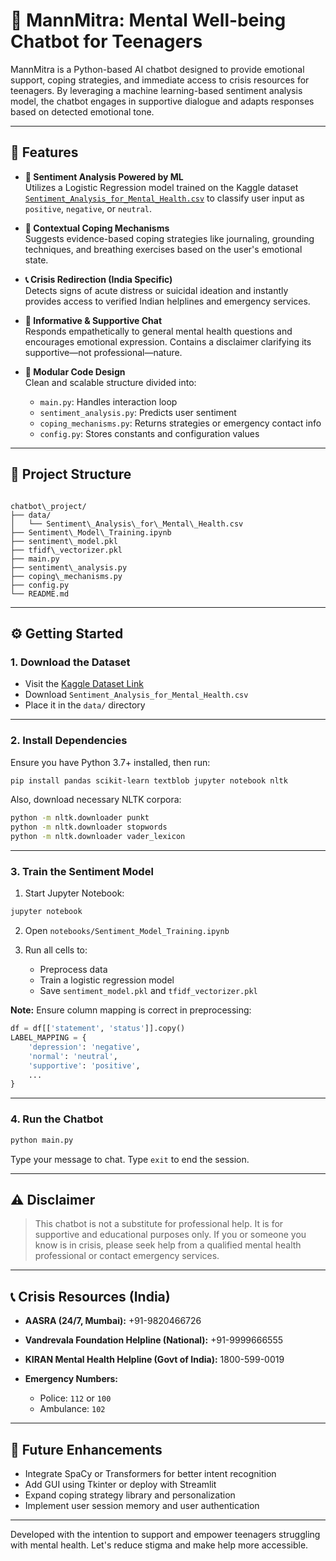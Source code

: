 # 🧠 MannMitra: Mental Well-being Chatbot for Teenagers

MannMitra is a Python-based AI chatbot designed to provide emotional support, coping strategies, and immediate access to crisis resources for teenagers. By leveraging a machine learning-based sentiment analysis model, the chatbot engages in supportive dialogue and adapts responses based on detected emotional tone.

---

## 🚀 Features

- **🎯 Sentiment Analysis Powered by ML**  
  Utilizes a Logistic Regression model trained on the Kaggle dataset [`Sentiment_Analysis_for_Mental_Health.csv`](https://www.kaggle.com/datasets/suchintikasarkar/sentiment-analysis-for-mental-health) to classify user input as `positive`, `negative`, or `neutral`.

- **🧘 Contextual Coping Mechanisms**  
  Suggests evidence-based coping strategies like journaling, grounding techniques, and breathing exercises based on the user's emotional state.

- **📞 Crisis Redirection (India Specific)**  
  Detects signs of acute distress or suicidal ideation and instantly provides access to verified Indian helplines and emergency services.

- **💬 Informative & Supportive Chat**  
  Responds empathetically to general mental health questions and encourages emotional expression. Contains a disclaimer clarifying its supportive—not professional—nature.

- **🧩 Modular Code Design**  
  Clean and scalable structure divided into:
  - `main.py`: Handles interaction loop
  - `sentiment_analysis.py`: Predicts user sentiment
  - `coping_mechanisms.py`: Returns strategies or emergency contact info
  - `config.py`: Stores constants and configuration values

---

## 📁 Project Structure

```

chatbot\_project/
├── data/
│   └── Sentiment\_Analysis\_for\_Mental\_Health.csv
├── Sentiment\_Model\_Training.ipynb 
├── sentiment\_model.pkl
├── tfidf\_vectorizer.pkl
├── main.py
├── sentiment\_analysis.py
├── coping\_mechanisms.py
├── config.py
└── README.md

````

---

## ⚙️ Getting Started

### 1. Download the Dataset

- Visit the [Kaggle Dataset Link](https://www.kaggle.com/datasets/suchintikasarkar/sentiment-analysis-for-mental-health)
- Download `Sentiment_Analysis_for_Mental_Health.csv`
- Place it in the `data/` directory

---

### 2. Install Dependencies

Ensure you have Python 3.7+ installed, then run:

```bash
pip install pandas scikit-learn textblob jupyter notebook nltk
````

Also, download necessary NLTK corpora:

```bash
python -m nltk.downloader punkt
python -m nltk.downloader stopwords
python -m nltk.downloader vader_lexicon
```

---

### 3. Train the Sentiment Model

1. Start Jupyter Notebook:

```bash
jupyter notebook
```

2. Open `notebooks/Sentiment_Model_Training.ipynb`
3. Run all cells to:

   * Preprocess data
   * Train a logistic regression model
   * Save `sentiment_model.pkl` and `tfidf_vectorizer.pkl`

**Note:** Ensure column mapping is correct in preprocessing:

```python
df = df[['statement', 'status']].copy()
LABEL_MAPPING = {
    'depression': 'negative',
    'normal': 'neutral',
    'supportive': 'positive',
    ...
}
```

---

### 4. Run the Chatbot

```bash
python main.py
```

Type your message to chat. Type `exit` to end the session.

---

## ⚠️ Disclaimer

> This chatbot is not a substitute for professional help. It is for supportive and educational purposes only. If you or someone you know is in crisis, please seek help from a qualified mental health professional or contact emergency services.

---

## 📞 Crisis Resources (India)

* **AASRA (24/7, Mumbai):** +91-9820466726
* **Vandrevala Foundation Helpline (National):** +91-9999666555
* **KIRAN Mental Health Helpline (Govt of India):** 1800-599-0019
* **Emergency Numbers:**

  * Police: `112` or `100`
  * Ambulance: `102`

---

## 🌱 Future Enhancements

* Integrate SpaCy or Transformers for better intent recognition
* Add GUI using Tkinter or deploy with Streamlit
* Expand coping strategy library and personalization
* Implement user session memory and user authentication

---

Developed with the intention to support and empower teenagers struggling with mental health. Let's reduce stigma and make help more accessible.

```

